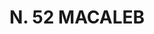---
title: "N. 52 MACALEB"
plant-name: "N. 52"
plant-number: "052"
plant-xml: "/assets/xml/plant052.xml"
plant-img1: "/assets/img/plant052_verso.jpg"
plant-img2: "/assets/img/plant052.jpg"
plant-title: "N. 52 MACALEB"
plant-taxon-link: "http://www.worldfloraonline.org/taxon/wfo-0001013325"
plant-taxon-content: ""
layout: single-xml
---
